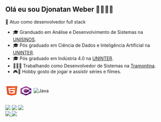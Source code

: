 ## Olá eu sou Djonatan Weber 🧔🏼‍♂️😁
🏬 Atuo como desenvolvedor full stack   


- 🎓 Granduado em Análise e Desenvolvimento de Sistemas na <a href="https://www.unisinos.br/" target="_blank">UNISINOS</a>.
- 🎓 Pós graduado em Ciência de Dados e Inteligência Artificial na <a href="https://www.uninter.com/" target="_blank">UNINTER</a>.
- 🎓 Pós graduado em Indústria 4.0 na <a href="https://www.uninter.com/" target="_blank">UNINTER</a>.
- 👨🏼‍💻 Trabalhando como Desenvolvedor de Sistemas na <a href="https://www.tramontina.com.br/" target="_blank">Tramontina</a>.
- 🎮👀 Hobby gosto de jogar e assistir séries e filmes. 

  
<div style="display: inline_block"><br>
  <img align="center" alt="HTML" height="30" width="40" src="https://raw.githubusercontent.com/devicons/devicon/master/icons/html5/html5-original.svg">
  <img align="center" alt="Csharp" height="30" width="40" src="https://raw.githubusercontent.com/devicons/devicon/master/icons/csharp/csharp-original.svg">
  <img align="center" alt="Java" height="30" width="40" src="https://img.shields.io/badge/Java-ED8B00?style=for-the-badge&logo=openjdk&logoColor=white">
  
</div>

## 
<div>
   <a href="https://instagram.com/djonatan11" target="_blank"><img src="https://img.shields.io/badge/-Instagram-%23E4405F?style=for-the-badge&logo=instagram&logoColor=white" target="_blank"></a>
   <a href="https://discord.gg/djonatanw" target="_blank"><img src="https://img.shields.io/badge/Discord-7289DA?style=for-the-badge&logo=discord&logoColor=white" target="_blank"></a>
   <a href="https://www.linkedin.com/in/djonatan-weber" target="_blank"><img src="https://img.shields.io/badge/-LinkedIn-%230077B5?style=for-the-badge&logo=linkedin&logoColor=white" target="_blank"></a> 
</div>

<div>
  <a href="https://github.com/DjonatanW">
  <img loading="lazy" height="180em" src="https://github-readme-stats.vercel.app/api/top-langs/?username=DjonatanW&layout=compact&langs_count=7&theme=dracula"/>
  <img loading="lazy" height="180em" src="https://github-readme-stats.vercel.app/api?username=DjonatanW&theme=blue-green"/>  
</div>
